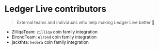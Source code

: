 # Ledger Live contributors

> External teams and individuals who help making Ledger Live better 🚀

- ZilliqaTeam: `zilliqa` coin family integration
- ElrondTeam: `elrond` coin family integration
- jackthta: `hedera` coin family integration
